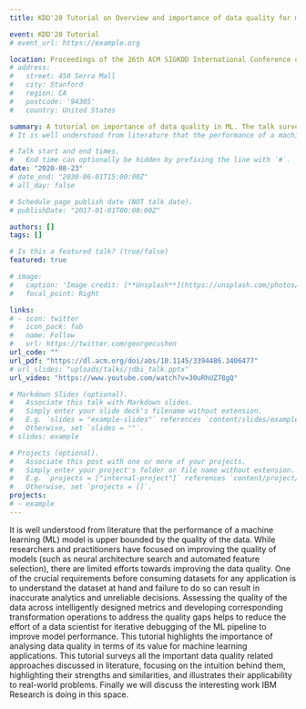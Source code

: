```yaml
---
title: KDD'20 Tutorial on Overview and importance of data quality for machine learning tasks

event: KDD'20 Tutorial
# event_url: https://example.org

location: Proceedings of the 26th ACM SIGKDD International Conference on Knowledge Discovery & Data Mining
# address:
#   street: 450 Serra Mall
#   city: Stanford
#   region: CA
#   postcode: '94305'
#   country: United States

summary: A tutorial on importance of data quality in ML. The talk surveys various techniques used to clean different enterprise data such as tabular and free flowing text. 
# It is well understood from literature that the performance of a machine learning (ML) model is upper bounded by the quality of the data. While researchers and practitioners have focused on improving the quality of models (such as neural architecture search and automated feature selection), there are limited efforts towards improving the data quality. One of the crucial requirements before consuming datasets for any application is to understand the dataset at hand and failure to do so can result in inaccurate analytics and unreliable decisions. Assessing the quality of the data across intelligently designed metrics and developing corresponding transformation operations to address the quality gaps helps to reduce the effort of a data scientist for iterative debugging of the ML pipeline to improve model performance. This tutorial highlights the importance of analysing data quality in terms of its value for machine learning applications. This tutorial surveys all the important data quality related approaches discussed in literature, focusing on the intuition behind them, highlighting their strengths and similarities, and illustrates their applicability to real-world problems. Finally we will discuss the interesting work IBM Research is doing in this space.

# Talk start and end times.
#   End time can optionally be hidden by prefixing the line with `#`.
date: "2020-08-23"
# date_end: "2030-06-01T15:00:00Z"
# all_day: false

# Schedule page publish date (NOT talk date).
# publishDate: "2017-01-01T00:00:00Z"

authors: []
tags: []

# Is this a featured talk? (true/false)
featured: true

# image:
#   caption: 'Image credit: [**Unsplash**](https://unsplash.com/photos/bzdhc5b3Bxs)'
#   focal_point: Right

links:
# - icon: twitter
#   icon_pack: fab
#   name: Follow
#   url: https://twitter.com/georgecushen
url_code: ""
url_pdf: "https://dl.acm.org/doi/abs/10.1145/3394486.3406477"
# url_slides: "uploads/talks/jdbi_talk.pptx"
url_video: "https://www.youtube.com/watch?v=30uRhUZ78gQ"

# Markdown Slides (optional).
#   Associate this talk with Markdown slides.
#   Simply enter your slide deck's filename without extension.
#   E.g. `slides = "example-slides"` references `content/slides/example-slides.md`.
#   Otherwise, set `slides = ""`.
# slides: example

# Projects (optional).
#   Associate this post with one or more of your projects.
#   Simply enter your project's folder or file name without extension.
#   E.g. `projects = ["internal-project"]` references `content/project/deep-learning/index.md`.
#   Otherwise, set `projects = []`.
projects:
# - example
---
```


It is well understood from literature that the performance of a machine learning (ML) model is upper bounded by the quality of the data. While researchers and practitioners have focused on improving the quality of models (such as neural architecture search and automated feature selection), there are limited efforts towards improving the data quality. One of the crucial requirements before consuming datasets for any application is to understand the dataset at hand and failure to do so can result in inaccurate analytics and unreliable decisions. Assessing the quality of the data across intelligently designed metrics and developing corresponding transformation operations to address the quality gaps helps to reduce the effort of a data scientist for iterative debugging of the ML pipeline to improve model performance. This tutorial highlights the importance of analysing data quality in terms of its value for machine learning applications. This tutorial surveys all the important data quality related approaches discussed in literature, focusing on the intuition behind them, highlighting their strengths and similarities, and illustrates their applicability to real-world problems. Finally we will discuss the interesting work IBM Research is doing in this space.

<!-- {{% callout note %}}
Click on the **Slides** button above to view the built-in slides feature.
{{% /callout %}}

Slides can be added in a few ways:

- **Create** slides using Wowchemy's [*Slides*](https://wowchemy.com/docs/managing-content/#create-slides) feature and link using `slides` parameter in the front matter of the talk file
- **Upload** an existing slide deck to `static/` and link using `url_slides` parameter in the front matter of the talk file
- **Embed** your slides (e.g. Google Slides) or presentation video on this page using [shortcodes](https://wowchemy.com/docs/writing-markdown-latex/).

Further event details, including [page elements](https://wowchemy.com/docs/writing-markdown-latex/) such as image galleries, can be added to the body of this page. -->
